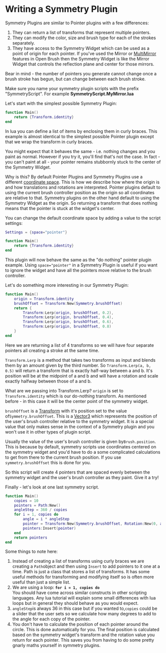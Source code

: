 # Writing a Symmetry Plugin

Symmetry Plugins are similar to Pointer plugins with a few differences:

1. They can return a list of transforms that represent multiple pointers.
2. They can modify the color, size and brush type for each of the strokes separately.
3. They have access to the Symmetry Widget which can be used as a point of origin for each pointer. If you've used the Mirror or [MultiMirror](../../old-or-completed-feature-builds/multi-mirror.md) features in Open Brush then the Symmetry Widget is like the Mirror Widget that controls the reflection plane and center for those mirrors.

Bear in mind - the number of pointers you generate cannot change once a brush stroke has begun, but can change between each brush stroke.

Make sure you name your symmetry plugin scripts with the prefix "SymmetryScript". For example **SymmetryScript.MyMirror.lua**

Let's start with the simplest possible Symmetry Plugin:

```lua
function Main()
    return {Transform.identity}
end
```

In lua you can define a list of items by enclosing them in curly braces. This example is almost identical to the simplest possible Pointer plugin except that we wrap the transform in curly braces.&#x20;

You might expect that it behaves the same - i.e. nothing changes and you paint as normal. However if you try it, you'll find that's not the case. In fact - you can't paint at all - your pointer remains stubbornly stuck to the center of the Symmetry Widget.

Why is this? By default Pointer Plugins and Symmetry Plugins use a different [coordinate space](./#coordinate-spaces). This is how we describe how where the origin is and how translations and rotations are interpreted. Pointer plugins default to using the current brush controller position as the origin so all coordinates are relative to that. Symmetry plugins on the other hand default to using the Symmetry Widget as the origin. So returning a transform that does nothing means that the pointer is stuck at the widget's center.

You can change the default coordinate space by adding a value to the script settings:

```lua
Settings = {space="pointer"}

function Main()
    return {Transform.identity}
end
```

This plugin will now behave the same as the "do nothing" pointer plugin example. Using `space="pointer"` in a Symmetry Plugin is useful if you want to ignore the widget and have all the pointers move relative to the brush controller.

Let's do something more interesting in our Symmetry Plugin:

```lua
function Main()
    origin = Transform.identity
    brushOffset = Transform:New(Symmetry.brushOffset)
    return {
        Transform:Lerp(origin, brushOffset, 0.2),
        Transform:Lerp(origin, brushOffset, 0.4),
        Transform:Lerp(origin, brushOffset, 0.6),
        Transform:Lerp(origin, brushOffset, 0.8)
    }
end
```

Here we are returning a list of 4 transforms so we will have four separate pointers all creating a stroke at the same time.

`Transform.Lerp` is a method that takes two transforms as input and blends them by an amount given by the third number. So `Transform.Lerp(a, b, 0.5)` will return a transform that is exactly half-way between a and b. It's position will be at the midpoint of a and b and will have a rotation and scale exactly halfway between those of a and b.

What are we passing into Transform.Lerp? `origin` is set to `Transform.identity` which is our do-nothing transform. As mentioned before - in this case it will be the center point of the symmetry widget.

`brushOffset` is a [Transform](../plugin-api-scripting-reference/transform.md) with it's position set to the value of`Symmetry.brushOffset`. This is a [Vector3](../plugin-api-scripting-reference/vector3.md) which represents the position of the user's brush controller relative to the symmetry widget. It is a special value that only makes sense in the context of a Symmetry plugin and you won't use it in other types of plugin script.

Usually the value of the user's brush controller is given by`Brush.position`. This is because by default, symmetry scripts use coordinates centered on the symmetry widget and you'd have to do a some complicated calculations to get from there to the current brush position. If you use `symmetry.brushOffset` this is done for you.

So this script will create 4 pointers that are spaced evenly between the symmetry widget and the user's brush controller as they paint. Give it a try!

Finally - let's look at one last symmetry script.

```lua
function Main()
    copies = 10
    pointers = Path:New()
    angleStep = 360 / copies 
    for i = 1, copies do
        angle = i * angleStep
        pointer = Transform:New(Symmetry.brushOffset, Rotation:New(0, angle, 0))
        pointers:Insert(pointer)
    end
    return pointers
end
```

Some things to note here:

1. Instead of creating a list of transforms using curly braces we are creating a `Path`object and then using `Insert` to add pointers to it one at a time. Path is just a class that stores a list of transforms. It has some useful methods for transforming and modifying itself so is often more useful than just a simple list.
2. We are using a loop: **`for i = 1, copies do`** \
   You should have come across similar constructs in other scripting languages. Any lua tutorial will explain some small differences with lua loops but in general they should behave as you would expect.
3. `angleStep`is always 36 in this case but if you wanted to,`copies` could be a slider that the user sets so we calculate how many degrees to add to the angle for each copy of the pointer.
4. You don't have to calculate the position of each pointer around the circle. This is done automatically for you. The final position is calculated based on the symmetry widget's transform and the rotation value you return for each pointer. This saves you from having to do some pretty gnarly maths yourself in symmetry plugins.
